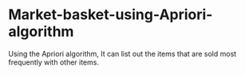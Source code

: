 # Market-basket-using-Apriori-algorithm
 Using the Apriori algorithm, It can list out the items that are sold most frequently with other items.

